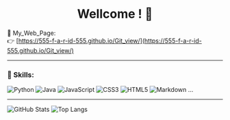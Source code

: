 <h1 align="center">Wellcome ! 👋</h1>


📄 My_Web_Page:  
👉 [https://555-f-a-r-id-555.github.io/Git_view/](https://555-f-a-r-id-555.github.io/Git_view/)

---

### 🔧 Skills:
![Python](https://img.shields.io/badge/python-3670A0?style=for-the-badge&logo=python&logoColor=ffdd54)
![Java](https://img.shields.io/badge/Java-%23ED8B00.svg?style=for-the-badge&logo=java&logoColor=white)
![JavaScript](https://img.shields.io/badge/javascript-%23323330.svg?style=for-the-badge&logo=javascript&logoColor=%23F7DF1E)
![CSS3](https://img.shields.io/badge/css3-%231572B6.svg?style=for-the-badge&logo=css3&logoColor=white)
![HTML5](https://img.shields.io/badge/html5-%23E34F26.svg?style=for-the-badge&logo=html5&logoColor=white)
![Markdown](https://img.shields.io/badge/markdown-%23000000.svg?style=for-the-badge&logo=markdown&logoColor=white)
...

---
![GitHub Stats](https://github-readme-stats.vercel.app/api?username=555-F-a-r-id-555&show_icons=true&theme=radical)
![Top Langs](https://github-readme-stats.vercel.app/api/top-langs/?username=555-f-a-r-id-555&layout=compact&theme=radical)
